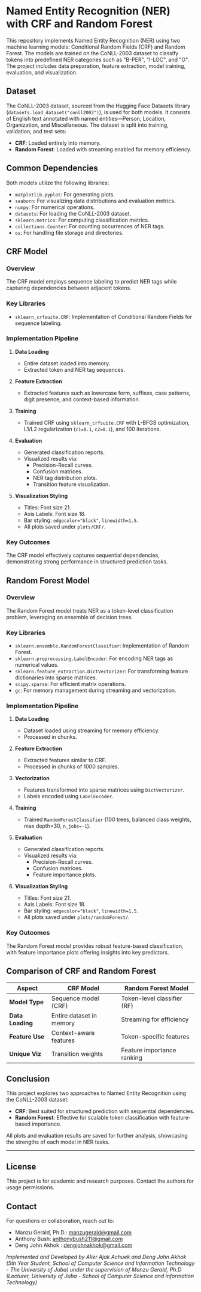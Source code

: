 # Named Entity Recognition (NER) with CRF and Random Forest

This repository implements Named Entity Recognition (NER) using two machine learning models: Conditional Random Fields (CRF) and Random Forest. The models are trained on the CoNLL-2003 dataset to classify tokens into predefined NER categories such as "B-PER", "I-LOC", and "O". The project includes data preparation, feature extraction, model training, evaluation, and visualization.

## Dataset

The CoNLL-2003 dataset, sourced from the Hugging Face Datasets library (`datasets.load_dataset("conll2003")`), is used for both models. It consists of English text annotated with named entities—Person, Location, Organization, and Miscellaneous. The dataset is split into training, validation, and test sets:

- **CRF**: Loaded entirely into memory.
- **Random Forest**: Loaded with streaming enabled for memory efficiency.

## Common Dependencies

Both models utilize the following libraries:

- `matplotlib.pyplot`: For generating plots.
- `seaborn`: For visualizing data distributions and evaluation metrics.
- `numpy`: For numerical operations.
- `datasets`: For loading the CoNLL-2003 dataset.
- `sklearn.metrics`: For computing classification metrics.
- `collections.Counter`: For counting occurrences of NER tags.
- `os`: For handling file storage and directories.

## CRF Model

### Overview

The CRF model employs sequence labeling to predict NER tags while capturing dependencies between adjacent tokens.

### Key Libraries

- `sklearn_crfsuite.CRF`: Implementation of Conditional Random Fields for sequence labeling.

### Implementation Pipeline

1. **Data Loading**
   - Entire dataset loaded into memory.
   - Extracted token and NER tag sequences.

2. **Feature Extraction**
   - Extracted features such as lowercase form, suffixes, case patterns, digit presence, and context-based information.

3. **Training**
   - Trained CRF using `sklearn_crfsuite.CRF` with L-BFGS optimization, L1/L2 regularization (`c1=0.1`, `c2=0.1`), and 100 iterations.

4. **Evaluation**
   - Generated classification reports.
   - Visualized results via:
     - Precision-Recall curves.
     - Confusion matrices.
     - NER tag distribution plots.
     - Transition feature visualization.

5. **Visualization Styling**
   - Titles: Font size 21.
   - Axis Labels: Font size 18.
   - Bar styling: `edgecolor="black"`, `linewidth=1.5`.
   - All plots saved under `plots/CRF/`.

### Key Outcomes

The CRF model effectively captures sequential dependencies, demonstrating strong performance in structured prediction tasks.

## Random Forest Model

### Overview

The Random Forest model treats NER as a token-level classification problem, leveraging an ensemble of decision trees.

### Key Libraries

- `sklearn.ensemble.RandomForestClassifier`: Implementation of Random Forest.
- `sklearn.preprocessing.LabelEncoder`: For encoding NER tags as numerical values.
- `sklearn.feature_extraction.DictVectorizer`: For transforming feature dictionaries into sparse matrices.
- `scipy.sparse`: For efficient matrix operations.
- `gc`: For memory management during streaming and vectorization.

### Implementation Pipeline

1. **Data Loading**
   - Dataset loaded using streaming for memory efficiency.
   - Processed in chunks.

2. **Feature Extraction**
   - Extracted features similar to CRF.
   - Processed in chunks of 1000 samples.

3. **Vectorization**
   - Features transformed into sparse matrices using `DictVectorizer`.
   - Labels encoded using `LabelEncoder`.

4. **Training**
   - Trained `RandomForestClassifier` (100 trees, balanced class weights, max depth=30, `n_jobs=-1`).

5. **Evaluation**
   - Generated classification reports.
   - Visualized results via:
     - Precision-Recall curves.
     - Confusion matrices.
     - Feature importance plots.

6. **Visualization Styling**
   - Titles: Font size 21.
   - Axis Labels: Font size 18.
   - Bar styling: `edgecolor="black"`, `linewidth=1.5`.
   - All plots saved under `plots/randomForest/`.

### Key Outcomes

The Random Forest model provides robust feature-based classification, with feature importance plots offering insights into key predictors.

## Comparison of CRF and Random Forest

| Aspect            | CRF Model                  | Random Forest Model            |
|------------------|---------------------------|--------------------------------|
| **Model Type**   | Sequence model (CRF)       | Token-level classifier (RF)    |
| **Data Loading** | Entire dataset in memory  | Streaming for efficiency      |
| **Feature Use**  | Context-aware features    | Token-specific features       |
| **Unique Viz**   | Transition weights        | Feature importance ranking    |

## Conclusion

This project explores two approaches to Named Entity Recognition using the CoNLL-2003 dataset:

- **CRF**: Best suited for structured prediction with sequential dependencies.
- **Random Forest**: Effective for scalable token classification with feature-based importance.

All plots and evaluation results are saved for further analysis, showcasing the strengths of each model in NER tasks.

---
## License
This project is for academic and research purposes. Contact the authors for usage permissions.

## Contact
For questions or collaboration, reach out to:
- Manzu Gerald, Ph.D.: manzugerald@gmail.com
- Anthony Bush: anthonybush211@gmail.com
- Deng John Akhok : dengjohnakhok@gmail.com

*Implemented and Developed by Alier Ajak Achuek and Deng John Akhok (5th Year Student, School of Computer Science and Information Technology - The University of Juba) under the supervision of Manzu Gerald, Ph.D (Lecturer, University of Juba - School of Computer Science and information Technology)*

